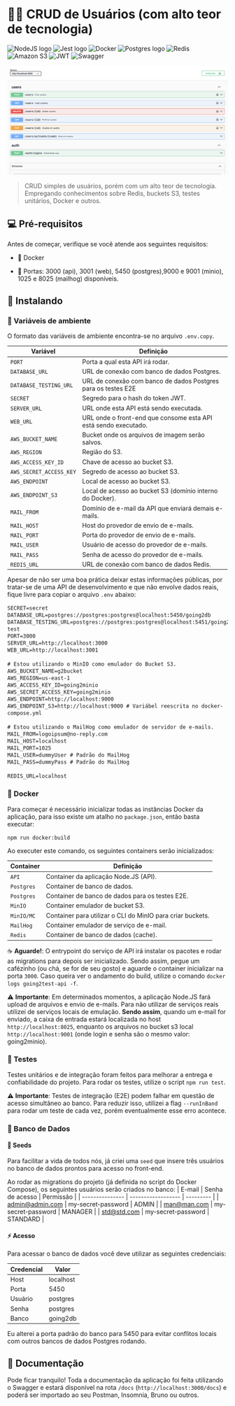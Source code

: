 # 👨‍💻 CRUD de Usuários (com alto teor de tecnologia)

![NodeJS logo](https://img.shields.io/badge/Node.js-43853D?style=for-the-badge&logo=node.js&logoColor=white)
![Jest logo](https://img.shields.io/badge/Jest-323330?style=for-the-badge&logo=Jest&logoColor=white)
![Docker](https://img.shields.io/badge/docker-%230db7ed.svg?style=for-the-badge&logo=docker&logoColor=white)
![Postgres logo](https://img.shields.io/badge/PostgreSQL-316192?style=for-the-badge&logo=postgresql&logoColor=white)
![Redis](https://img.shields.io/badge/redis-%23DD0031.svg?style=for-the-badge&logo=redis&logoColor=white)
![Amazon S3](https://img.shields.io/badge/Amazon%20S3-FF9900?style=for-the-badge&logo=amazons3&logoColor=white)
![JWT](https://img.shields.io/badge/JWT-black?style=for-the-badge&logo=JSON%20web%20tokens)
![Swagger](https://img.shields.io/badge/-Swagger-%23Clojure?style=for-the-badge&logo=swagger&logoColor=white)

<img  src=".github/readme/thumbnail.png"  alt="Documentação da aplicação em Swagger">

> CRUD simples de usuários, porém com um alto teor de tecnologia. Empregando conhecimentos sobre Redis, buckets S3, testes unitários, Docker e outros.

## 💻 Pré-requisitos

Antes de começar, verifique se você atende aos seguintes requisitos:

- 🐋 Docker

- 🚪 Portas: 3000 (api), 3001 (web), 5450 (postgres),9000 e 9001 (minio), 1025 e 8025 (mailhog) disponíveis.

## 🚀 Instalando

### 🧰 Variáveis de ambiente

O formato das variáveis de ambiente encontra-se no arquivo `.env.copy`.

| Variável                | Definição                                                       |
| ----------------------- | --------------------------------------------------------------- |
| `PORT`                  | Porta a qual esta API irá rodar.                                |
| `DATABASE_URL`          | URL de conexão com banco de dados Postgres.                     |
| `DATABASE_TESTING_URL`  | URL de conexão com banco de dados Postgres para os testes E2E   |
| `SECRET`                | Segredo para o hash do token JWT.                               |
| `SERVER_URL`            | URL onde esta API está sendo executada.                         |
| `WEB_URL`               | URL onde o front-end que consome esta API está sendo executado. |
| `AWS_BUCKET_NAME`       | Bucket onde os arquivos de imagem serão salvos.                 |
| `AWS_REGION`            | Região do S3.                                                   |
| `AWS_ACCESS_KEY_ID`     | Chave de acesso ao bucket S3.                                   |
| `AWS_SECRET_ACCESS_KEY` | Segredo de acesso ao bucket S3.                                 |
| `AWS_ENDPOINT`          | Local de acesso ao bucket S3.                                   |
| `AWS_ENDPOINT_S3`       | Local de acesso ao bucket S3 (domínio interno do Docker).       |
| `MAIL_FROM`             | Domínio de e-mail da API que enviará demais e-mails.            |
| `MAIL_HOST`             | Host do provedor de envio de e-mails.                           |
| `MAIL_PORT`             | Porta do provedor de envio de e-mails.                          |
| `MAIL_USER`             | Usuário de acesso do provedor de e-mails.                       |
| `MAIL_PASS`             | Senha de acesso do provedor de e-mails.                         |
| `REDIS_URL`             | URL de conexão com banco de dados Redis.                        |

Apesar de não ser uma boa prática deixar estas informações públicas, por tratar-se de uma API de desenvolvimento e que não envolve dados reais, fique livre para copiar o arquivo `.env` abaixo:

```
SECRET=secret
DATABASE_URL=postgres://postgres:postgres@localhost:5450/going2db
DATABASE_TESTING_URL=postgres://postgres:postgres@localhost:5451/going2db-test
PORT=3000
SERVER_URL=http://localhost:3000
WEB_URL=http://localhost:3001

# Estou utilizando o MinIO como emulador do Bucket S3.
AWS_BUCKET_NAME=g2bucket
AWS_REGION=us-east-1
AWS_ACCESS_KEY_ID=going2minio
AWS_SECRET_ACCESS_KEY=going2minio
AWS_ENDPOINT=http://localhost:9000
AWS_ENDPOINT_S3=http://localhost:9000 # Variábel reescrita no docker-compose.yml

# Estou utilizando o MailHog como emulador de servidor de e-mails.
MAIL_FROM=logoipsum@no-reply.com
MAIL_HOST=localhost
MAIL_PORT=1025
MAIL_USER=dummyUser # Padrão do MailHog
MAIL_PASS=dummyPass # Padrão do MailHog

REDIS_URL=localhost
```

### 🐳 Docker

Para começar é necessário inicializar todas as instâncias Docker da aplicação, para isso existe um atalho no `package.json`, então basta executar:

```
npm run docker:build
```

Ao executer este comando, os seguintes containers serão inicializados:

| Container  | Definição                                                  |
| ---------- | ---------------------------------------------------------- |
| `API`      | Container da aplicação Node.JS (API).                      |
| `Postgres` | Container de banco de dados.                               |
| `Postgres` | Container de banco de dados para os testes E2E.            |
| `MinIO`    | Container emulador de bucket S3.                           |
| `MinIO/MC` | Container para utilizar o CLI do MinIO para criar buckets. |
| `MailHog`  | Container emulador de serviço de e-mail.                   |
| `Redis`    | Container de banco de dados (cache).                       |

☕️ **Aguarde!**: O entrypoint do serviço de API irá instalar os pacotes e rodar as migrations para depois ser inicializado. Sendo assim, pegue um cafézinho (ou chá, se for de seu gosto) e aguarde o container inicializar na porta `3000`. Caso queira ver o andamento do build, utilize o comando `docker logs going2test-api -f`.

⚠️ **Importante**: Em determinados momentos, a aplicação Node.JS fará upload de arquivos e envio de e-mails. Para não utilizar de serviços reais utilizei de serviços locais de emulação. **Sendo assim**, quando um e-mail for enviado, a caixa de entrada estará localizada no host `http://localhost:8025`, enquanto os arquivos no bucket s3 local `http://localhost:9001` (onde login e senha são o mesmo valor: going2minio).

### 🧪 Testes

Testes unitários e de integração foram feitos para melhorar a entrega e confiabilidade do projeto. Para rodar os testes, utilize o script `npm run test`.

⚠️ **Importante**: Testes de integração (E2E) podem falhar em questão de acesso simultâneo ao banco. Para reduzir isso, utilizei a flag `--runInBand` para rodar um teste de cada vez, porém eventualmente esse erro acontece.

### 🎲 Banco de Dados

#### 🌱 Seeds

Para facilitar a vida de todos nós, já criei uma `seed` que insere três usuários no banco de dados prontos para acesso no front-end.

Ao rodar as migrations do projeto (já definida no script do Docker Compose), os seguintes usuários serão criados no banco:
| E-mail | Senha de acesso | Permissão |
| --------------- | ------------------ | --------- |
| admin@admin.com | my-secret-password | ADMIN |
| man@man.com | my-secret-password | MANAGER |
| std@std.com | my-secret-password | STANDARD |

#### ⚡️ Acesso

Para acessar o banco de dados você deve utilizar as seguintes credenciais:

| Credencial | Valor     |
| ---------- | --------- |
| Host       | localhost |
| Porta      | 5450      |
| Usuário    | postgres  |
| Senha      | postgres  |
| Banco      | going2db  |

Eu alterei a porta padrão do banco para 5450 para evitar conflitos locais com outros bancos de dados Postgres rodando.

## 📕 Documentação

Pode ficar tranquilo! Toda a documentação da aplicação foi feita utilizando o Swagger e estará disponível na rota `/docs` (`http://localhost:3000/docs`) e poderá ser importado ao seu Postman, Insomnia, Bruno ou outros.
